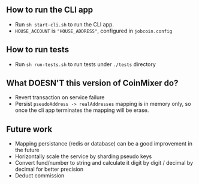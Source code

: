 ## How to run the CLI app
- Run `sh start-cli.sh` to run the CLI app.
- `HOUSE_ACCOUNT` is `"HOUSE_ADDRESS"`, configured in `jobcoin.config`

## How to run tests
- Run `sh run-tests.sh` to run tests under `./tests` directory

## What DOESN'T this version of CoinMixer do?
- Revert transaction on service failure
- Persist `pseudoAddress -> realAddresses` mapping is in memory only, so once the cli app terminates the mapping will be erase.

## Future work
- Mapping persistance (redis or database) can be a good improvement in the future
- Horizontally scale the service by sharding pseudo keys
- Convert fund/number to string and calculate it digit by digit / decimal by decimal for better precision
- Deduct commission
